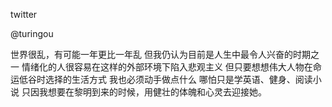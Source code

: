 twitter 

@turingou

世界很乱，有可能一年更比一年乱
但我仍认为目前是人生中最令人兴奋的时期之一
情绪化的人很容易在这样的外部环境下陷入悲观主义
但只要想想伟大人物在命运低谷时选择的生活方式
我也必须动手做点什么
哪怕只是学英语、健身、阅读小说
只因我想要在黎明到来的时候，用健壮的体魄和心灵去迎接她。
